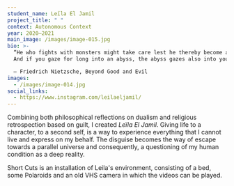 ```yaml
---
student_name: Leïla El Jamil
project_title: " "
context: Autonomous Context
year: 2020—2021
main_image: /images/image-015.jpg
bio: >-
  “He who fights with monsters might take care lest he thereby become a monster.
  And if you gaze for long into an abyss, the abyss gazes also into you.” 

  ― Friedrich Nietzsche, Beyond Good and Evil
images:
  - /images/image-014.jpg
social_links:
  - https://www.instagram.com/leilaeljamil/
---
```

Combining both philosophical reflections on dualism and religious retrospection based on guilt, I created *Leïla El Jamil*.
Giving life to a character, to a second self, is a way to experience everything that I cannot live and express on my behalf.
The disguise becomes the way of escape towards a parallel universe and consequently, a questioning of my human condition as a deep reality.

Short Cuts is an installation of Leila's environment, consisting of a bed, some Polaroids and an old VHS camera in which the videos can be played.